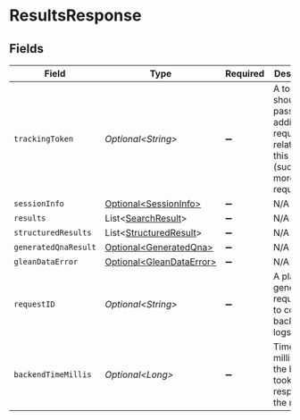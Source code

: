 # ResultsResponse


## Fields

| Field                                                                                                          | Type                                                                                                           | Required                                                                                                       | Description                                                                                                    | Example                                                                                                        |
| -------------------------------------------------------------------------------------------------------------- | -------------------------------------------------------------------------------------------------------------- | -------------------------------------------------------------------------------------------------------------- | -------------------------------------------------------------------------------------------------------------- | -------------------------------------------------------------------------------------------------------------- |
| `trackingToken`                                                                                                | *Optional\<String>*                                                                                            | :heavy_minus_sign:                                                                                             | A token that should be passed for additional requests related to this request (such as more results requests). |                                                                                                                |
| `sessionInfo`                                                                                                  | [Optional\<SessionInfo>](../../models/components/SessionInfo.md)                                               | :heavy_minus_sign:                                                                                             | N/A                                                                                                            |                                                                                                                |
| `results`                                                                                                      | List\<[SearchResult](../../models/components/SearchResult.md)>                                                 | :heavy_minus_sign:                                                                                             | N/A                                                                                                            |                                                                                                                |
| `structuredResults`                                                                                            | List\<[StructuredResult](../../models/components/StructuredResult.md)>                                         | :heavy_minus_sign:                                                                                             | N/A                                                                                                            |                                                                                                                |
| `generatedQnaResult`                                                                                           | [Optional\<GeneratedQna>](../../models/components/GeneratedQna.md)                                             | :heavy_minus_sign:                                                                                             | N/A                                                                                                            |                                                                                                                |
| `gleanDataError`                                                                                               | [Optional\<GleanDataError>](../../models/components/GleanDataError.md)                                         | :heavy_minus_sign:                                                                                             | N/A                                                                                                            |                                                                                                                |
| `requestID`                                                                                                    | *Optional\<String>*                                                                                            | :heavy_minus_sign:                                                                                             | A platform-generated request ID to correlate backend logs.                                                     |                                                                                                                |
| `backendTimeMillis`                                                                                            | *Optional\<Long>*                                                                                              | :heavy_minus_sign:                                                                                             | Time in milliseconds the backend took to respond to the request.                                               | 1100                                                                                                           |
